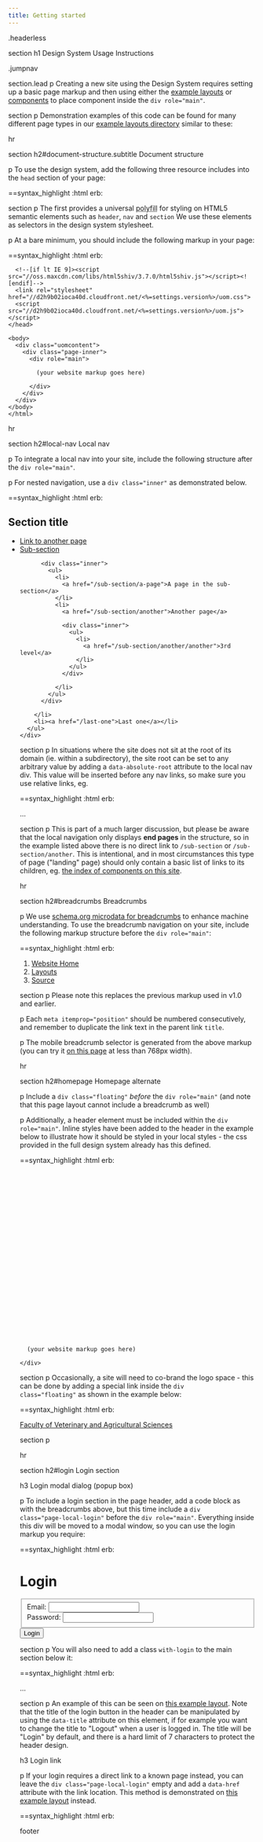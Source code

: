 ```yaml
---
title: Getting started
---
```

.headerless

section
  h1 Design System Usage Instructions

  .jumpnav

section.lead
  p Creating a new site using the Design System requires setting up a basic page markup and then using either the <a href="/layouts">example layouts</a> or <a href="/components">components</a> to place component inside the <code>div role="main"</code>.

section
  p Demonstration examples of this code can be found for many different page types in our <a href="/layouts">example layouts directory</a> similar to these:

hr

section
  h2#document-structure.subtitle Document structure

  p To use the design system, add the following three resource includes into the <code>head</code> section of your page:

==syntax_highlight :html
  erb:
    <!--[if lt IE 9]><script src="//oss.maxcdn.com/libs/html5shiv/3.7.0/html5shiv.js"></script><![endif]-->
    <link rel="stylesheet" href="//d2h9b02ioca40d.cloudfront.net/<%=settings.version%>/uom.css">
    <script src="//d2h9b02ioca40d.cloudfront.net/<%=settings.version%>/uom.js"></script>

section
  p The first provides a universal <abbr title="Reproduce modern functionality in older browser">polyfill</abbr> for styling on HTML5 semantic elements such as <code>header</code>, <code>nav</code> and <code>section</code> We use these elements as selectors in the design system stylesheet.

  p At a bare minimum, you should include the following markup in your page:

==syntax_highlight :html
  erb:
    <!DOCTYPE html>
    <html>
    <head>
      <meta charset="utf-8" />
      <meta content="width=device-width, initial-scale=1.0" name="viewport" />
      <meta content="IE=edge" http-equiv="X-UA-Compatible" />
      <title> (any page title) </title>

      <!--[if lt IE 9]><script src="//oss.maxcdn.com/libs/html5shiv/3.7.0/html5shiv.js"></script><![endif]-->
      <link rel="stylesheet" href="//d2h9b02ioca40d.cloudfront.net/<%=settings.version%>/uom.css">
      <script src="//d2h9b02ioca40d.cloudfront.net/<%=settings.version%>/uom.js"></script>
    </head>

    <body>
      <div class="uomcontent">
        <div class="page-inner">
          <div role="main">

            (your website markup goes here)

          </div>
        </div>
      </div>
    </body>
    </html>

hr

section
  h2#local-nav Local nav

  p To integrate a local nav into your site, include the following structure after the <code>div role="main"</code>.

  p For nested navigation, use a <code>div class="inner"</code> as demonstrated below.

==syntax_highlight :html
  erb:
    <div class="no-js" id="sitemap" role="navigation">
      <h2>Section title</h2>
      <ul>
        <li>
          <a href="/another">Link to another page</a>
        </li>
        <li>
          <a href="/sub-section">Sub-section</a>

          <div class="inner">
            <ul>
              <li>
                <a href="/sub-section/a-page">A page in the sub-section</a>
              </li>
              <li>
                <a href="/sub-section/another">Another page</a>

                <div class="inner">
                  <ul>
                    <li>
                      <a href="/sub-section/another/another">3rd level</a>
                    </li>
                  </ul>
                </div>

              </li>
            </ul>
          </div>

        </li>
        <li><a href="/last-one">Last one</a></li>
      </ul>
    </div>

section
  p In situations where the site does not sit at the root of its domain (ie. within a subdirectory), the site root can be set to any arbitrary value by adding a <code>data-absolute-root</code> attribute to the local nav div. This value will be inserted before any nav links, so make sure you use relative links, eg.

==syntax_highlight :html
  erb:
    <div class="no-js" id="sitemap" role="navigation" data-absolute-root="/sitehome">
    ...
    </div>

section
  p This is part of a much larger discussion, but please be aware that the local navigation only displays <strong>end pages</strong> in the structure, so in the example listed above there is no direct link to <code>/sub-section</code> or <code>/sub-section/another</code>. This is intentional, and in most circumstances this type of page ("landing" page) should only contain a basic list of links to its children, eg. <a href="/components">the index of components on this site</a>.

hr

section
  h2#breadcrumbs Breadcrumbs

  p We use <a href="http://schema.org/itemListElement">schema.org microdata for breadcrumbs</a> to enhance machine understanding. To use the breadcrumb navigation on your site, include the following markup structure before the <code>div role="main"</code>:

==syntax_highlight :html
  erb:
    <ol class="page-local-history" itemscope="" itemtype="http://schema.org/BreadcrumbList">
      <li class="root" itemprop="itemListElement" itemscope="" itemtype="http://schema.org/ListItem">
        <a href="/" title="Website Home" itemprop="item">
          <span itemprop="name">Website Home</span>
        </a>
        <meta content="1" itemprop="position" />
      </li>
      <li itemprop="itemListElement" itemscope="" itemtype="http://schema.org/ListItem">
        <a href="/layouts" itemprop="item" title="Layouts">
          <span itemprop="name">Layouts</span>
        </a>
        <meta content="2" itemprop="position" />
      </li>
      <li class="last" itemprop="itemListElement" itemscope="" itemtype="http://schema.org/ListItem">
        <a href="" itemprop="item" title="Source">
          <span itemprop="name">Source</span>
        </a>
        <meta content="3" itemprop="position" />
      </li>
    </ol>

section
  p Please note this replaces the previous markup used in v1.0 and earlier.

  p Each <code>meta itemprop="position"</code> should be numbered consecutively, and remember to duplicate the link text in the parent link <code>title</code>.

  p The mobile breadcrumb selector is generated from the above markup (you can try it <a href="#top">on this page</a> at less than 768px width).

hr

section
  h2#homepage Homepage alternate

  p Include a <code>div class="floating"</code> *before* the <code>div role="main"</code> (and note that this page layout cannot include a breadcrumb as well)

  p Additionally, a header element must be included within the <code>div role="main"</code>. Inline styles have been added to the header in the example below to illustrate how it should be styled in your local styles - the css provided in the full design system already has this defined.

==syntax_highlight :html
  erb:
    <div class="floating"></div>
    <div role="main">
      <header style="background-image:url(//d2h9b02ioca40d.cloudfront.net/templates/0.1/components/globals/bg-banner-2edd2279a97e316344e7831983ef6868.jpg);background-size:cover;min-height:300px"></header>

      (your website markup goes here)

    </div>

section
  p Occasionally, a site will need to co-brand the logo space - this can be done by adding a special link inside the <code>div class="floating"</code> as shown in the example below:

==syntax_highlight :html
  erb:
    <div class="floating">
      <a class="page-header-home" href="/">Faculty of Veterinary and Agricultural Sciences</a>
    </div>

section
  p
    <img src="/assets/images/fvas-header.jpg" alt="">

hr

section
  h2#login Login section

  h3 Login modal dialog (popup box)

  p To include a login section in the page header, add a code block as with the breadcrumbs above, but this time include a <code>div class="page-local-login"</code> before the <code>div role="main"</code>. Everything inside this div will be moved to a modal window, so you can use the login markup you require:

==syntax_highlight :html
  erb:
    <div class="page-local-login">
      <h1>
        Login
      </h1>
      <form action="" data-validate="" method="post">
        <fieldset>
          <div>
            <label data-required="true" for="f-email">Email: </label><input aria-required="true" data-error="Please enter a valid email." data-pattern="email" id="f-email" name="f[email]" type="email" />
          </div>
          <div>
            <label data-required="true" for="f-password">Password: </label><input aria-required="true" data-error="Please enter your password." id="f-password" name="f[password]" type="password" />
          </div>
        </fieldset>
        <footer>
          <input type="submit" value="Login" />
        </footer>
      </form>
    </div>

section
  p You will also need to add a class <code>with-login</code> to the main section below it:

==syntax_highlight :html
  erb:
    <div role="main" class="with-login">
      ...

section
  p An example of this can be seen on <a href="/layouts/with-login">this example layout</a>. Note that the title of the login button in the header can be manipulated by using the <code>data-title</code> attribute on this element, if for example you want to change the title to "Logout" when a user is logged in. The title will be "Login" by default, and there is a hard limit of 7 characters to protect the header design.

  h3 Login link

  p If your login requires a direct link to a known page instead, you can leave the <code>div class="page-local-login"</code> empty and add a <code>data-href</code> attribute with the link location. This method is demonstrated on <a href="/layouts/with-login-link">this example layout</a> instead.

==syntax_highlight :html
  erb:
    <div class="page-local-login" data-href="/login"></div>

footer
